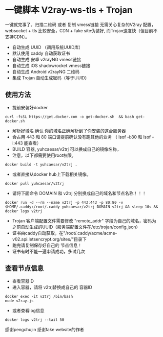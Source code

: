 # 一键脚本 V2ray-ws-tls + Trojan 

一键就完事了，扫描二维码 或者 复制 vmess链接 无需关心复杂的V2ray 配置，websocket + tls 比较安全，CDN + fake site伪装好, 而Trojan速度快（但目前不支持CDN）。

* 自动生成 UUID （调用系统UUID库）
* 默认使用 caddy 自动获取证书
* 自动生成 安卓 v2rayNG vmess链接
* 自动生成 iOS shadowrocket vmess链接
* 自动生成 Android v2rayNG 二维码
* 集成 Trojan 自动生成密码（等于UUID）

## 使用方法

 * 提前安装好docker
 ```
 curl -fsSL https://get.docker.com -o get-docker.sh  && bash get-docker.sh
 ```
 * 解析好域名 确认 你的域名正确解析到了你安装的这台服务器
 * 会占用 443 和 80 端口请提前确认没有跑其他的业务 （ lsof -i:80 和 lsof -i:443 能查看）
 * BUILD 容器, yuhcaesar/v2trj 可以换成自己的镜像名称，
 * 注意，以下都需要使用root权限。
 ```
 docker build -t yuhcaesar/v2trj .
 ```
 * 或者直接从docker hub上下载相关镜像。
 ```
 docker pull yuhcaesar/v2trj 
 ```

 * 请将下面命令 DOMAIN 和 v2trj 分别换成自己的域名和节点名称！！！

 ```
 docker run -d --rm --name v2trj -p 443:443 -p 80:80 -v $HOME/.caddy:/root/.caddy yuhcaesar/v2trj DOMAIN v2trj && sleep 10s && docker logs v2trj
 ```

 * Trojan 客户端配置文件需要修改 "remote_addr" 字段为自己的域名，密码为之前自动生成的UUID（服务端配置文件在/etc/trojan/config.json）
 * 证书由caddy自动获取，在"/root/.caddy/acme/acme-v02.api.letsencrypt.org/sites/"目录下
 * 跑完请复制保存好自己的 节点信息！
 * 证书有时不能一遍申请成功，多试几次

## 查看节点信息

 * 查看容器ID
 * 进入容器，请将 v2trj替换成自己的 容器ID
 ```
 docker exec -it v2trj /bin/bash
 node v2ray.js
 ```

 * 或者查看log信息
 ```
 docker logs v2trj --tail 50
 ```

感谢pengchujin 感谢fake website的作者
